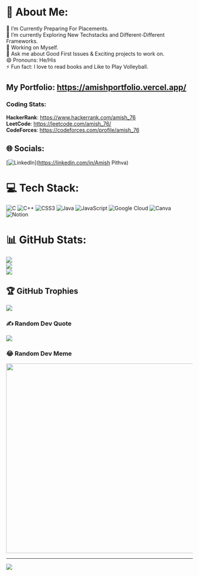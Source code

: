 # 💫 About Me:
🔭 I’m Currently Preparing For Placements.<br>🌱 I’m currently Exploring New Techstacks and Different-Different Frameworks.<br>🤔 Working on Myself.<br>💬 Ask me about Good First Issues & Exciting projects to work on.<br> 😄 Pronouns: He/His<br>⚡ Fun fact: I love to read books and Like to Play Volleyball.

## My Portfolio: https://amishportfolio.vercel.app/

### Coding Stats: <br>
**HackerRank**: https://www.hackerrank.com/amish_76 <br>
**LeetCode**: https://leetcode.com/amish_76/ <br>
**CodeForces**: https://codeforces.com/profile/amish_76 <br>


## 🌐 Socials:
[![LinkedIn](https://img.shields.io/badge/LinkedIn-%230077B5.svg?logo=linkedin&logoColor=white)](https://linkedin.com/in/Amish Pithva) 

# 💻 Tech Stack:
![C](https://img.shields.io/badge/c-%2300599C.svg?style=for-the-badge&logo=c&logoColor=white) ![C++](https://img.shields.io/badge/c++-%2300599C.svg?style=for-the-badge&logo=c%2B%2B&logoColor=white) ![CSS3](https://img.shields.io/badge/css3-%231572B6.svg?style=for-the-badge&logo=css3&logoColor=white) ![Java](https://img.shields.io/badge/java-%23ED8B00.svg?style=for-the-badge&logo=java&logoColor=white) ![JavaScript](https://img.shields.io/badge/javascript-%23323330.svg?style=for-the-badge&logo=javascript&logoColor=%23F7DF1E) ![Google Cloud](https://img.shields.io/badge/Google%20Cloud-%234285F4.svg?style=for-the-badge&logo=google-cloud&logoColor=white) ![Canva](https://img.shields.io/badge/Canva-%2300C4CC.svg?style=for-the-badge&logo=Canva&logoColor=white) ![Notion](https://img.shields.io/badge/Notion-%23000000.svg?style=for-the-badge&logo=notion&logoColor=white)
# 📊 GitHub Stats:
![](https://github-readme-stats.vercel.app/api?username=amish0301&theme=blue-green&hide_border=false&include_all_commits=false&count_private=false)<br/>
![](https://github-readme-streak-stats.herokuapp.com/?user=amish0301&theme=blue-green&hide_border=false)<br/>
![](https://github-readme-stats.vercel.app/api/top-langs/?username=amish0301&theme=blue-green&hide_border=false&include_all_commits=false&count_private=false&layout=compact)

## 🏆 GitHub Trophies
![](https://github-profile-trophy.vercel.app/?username=amish0301&theme=radical&no-frame=false&no-bg=false&margin-w=4)

### ✍️ Random Dev Quote
![](https://quotes-github-readme.vercel.app/api?type=horizontal&theme=radical)

### 😂 Random Dev Meme
<img src="https://random-memer.herokuapp.com/" width="512px"/>

---
[![](https://visitcount.itsvg.in/api?id=amish0301&icon=6&color=0)](https://visitcount.itsvg.in)
